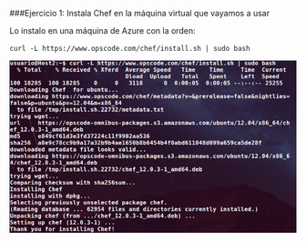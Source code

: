 ###Ejercicio 1: Instala Chef en la máquina virtual que vayamos a usar

Lo instalo en una máquina de Azure con la orden:

	curl -L https://www.opscode.com/chef/install.sh | sudo bash


![](ejercicio1.png)